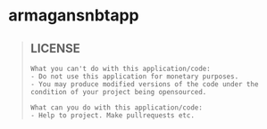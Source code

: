 # armagansnbtapp


> ## LICENSE
> ```
> What you can't do with this application/code:
> - Do not use this application for monetary purposes.
> - You may produce modified versions of the code under the condition of your project being opensourced.
> 
> What can you do with this application/code:
> - Help to project. Make pullrequests etc.
> ```
